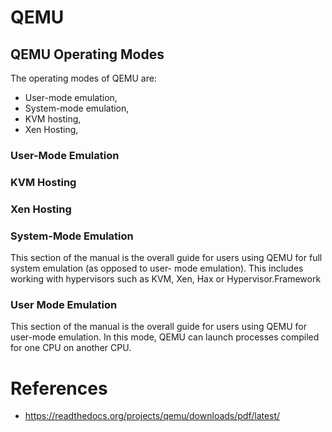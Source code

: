 
# QEMU

## QEMU Operating Modes

The operating modes of QEMU are:

* User-mode emulation,
* System-mode emulation,
* KVM hosting, 
* Xen Hosting,


### User-Mode Emulation

### KVM Hosting

### Xen Hosting

### System-Mode Emulation
This section of the manual is the overall guide for users using QEMU for full system emulation (as opposed to user-
mode emulation).  This includes working with hypervisors such as KVM, Xen, Hax or Hypervisor.Framework


### User Mode Emulation
This section of the manual is the overall guide for users using QEMU for user-mode emulation. In this mode, QEMU
can launch processes compiled for one CPU on another CPU.



# References

* https://readthedocs.org/projects/qemu/downloads/pdf/latest/
